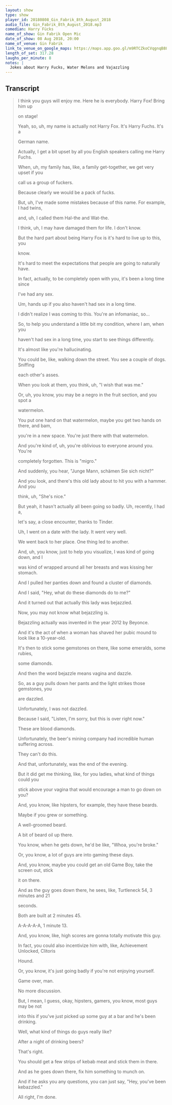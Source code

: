 ```yaml
---
layout: show
type: show
player_id: 20180808_Gin_Fabrik_8th_August_2018
audio_file: Gin_Fabrik_8th_August_2018.mp3
comedian: Harry Fücks
name_of_show: Gin Fabrik Open Mic
date_of_show: 08 Aug 2018, 20:00
name_of_venue: Gin Fabrik
link_to_venue_on_google_maps: https://maps.app.goo.gl/m9RTCZkoCVqgnqB88
length_of_set: 317.28
laughs_per_minute: 8
notes: |
  Jokes about Harry Fucks, Water Melons and Vajazzling
---
```



<h2><i class="fas fa-file-alt"></i> Transcript</h2>

> I think you guys will enjoy me. Here he is everybody. Harry Fox! Bring him up
>
> on stage!
>
> Yeah, so, uh, my name is actually not Harry Fox. It's Harry Fuchs. It's a
>
> German name.
>
> Actually, I get a bit upset by all you English speakers calling me Harry Fuchs.
>
> When, uh, my family has, like, a family get-together, we get very upset if you
>
> call us a group of fuckers.
>
> Because clearly we would be a pack of fucks.
>
> But, uh, I've made some mistakes because of this name. For example, I had twins,
>
> and, uh, I called them Hal-the and Wat-the.
>
> I think, uh, I may have damaged them for life. I don't know.
>
> But the hard part about being Harry Fox is it's hard to live up to this, you
>
> know.
>
> It's hard to meet the expectations that people are going to naturally have.
>
> In fact, actually, to be completely open with you, it's been a long time since
>
> I've had any sex.
>
> Um, hands up if you also haven't had sex in a long time.
>
> I didn't realize I was coming to this. You're an infomaniac, so...
>
> So, to help you understand a little bit my condition, where I am, when you
>
> haven't had sex in a long time, you start to see things differently.
>
> It's almost like you're hallucinating.
>
> You could be, like, walking down the street. You see a couple of dogs. Sniffing
>
> each other's asses.
>
> When you look at them, you think, uh, "I wish that was me."
>
> Or, uh, you know, you may be a negro in the fruit section, and you spot a
>
> watermelon.
>
> You put one hand on that watermelon, maybe you get two hands on there, and bam,
>
> you're in a new space. You're just there with that watermelon.
>
> And you're kind of, uh, you're oblivious to everyone around you. You're
>
> completely forgotten. This is "migro."
>
> And suddenly, you hear, "Junge Mann, schämen Sie sich nicht?"
>
> And you look, and there's this old lady about to hit you with a hammer. And you
>
> think, uh, "She's nice."
>
> But yeah, it hasn't actually all been going so badly. Uh, recently, I had a,
>
> let's say, a close encounter, thanks to Tinder.
>
> Uh, I went on a date with the lady. It went very well.
>
> We went back to her place. One thing led to another.
>
> And, uh, you know, just to help you visualize, I was kind of going down, and I
>
> was kind of wrapped around all her breasts and was kissing her stomach.
>
> And I pulled her panties down and found a cluster of diamonds.
>
> And I said, "Hey, what do these diamonds do to me?"
>
> And it turned out that actually this lady was bejazzled.
>
> Now, you may not know what bejazzling is.
>
> Bejazzling actually was invented in the year 2012 by Beyonce.
>
> And it's the act of when a woman has shaved her pubic mound to look like a 10-year-old.
>
> It's then to stick some gemstones on there, like some emeralds, some rubies,
>
> some diamonds.
>
> And then the word bejazzle means vagina and dazzle.
>
> So, as a guy pulls down her pants and the light strikes those gemstones, you
>
> are dazzled.
>
> Unfortunately, I was not dazzled.
>
> Because I said, "Listen, I'm sorry, but this is over right now."
>
> These are blood diamonds.
>
> Unfortunately, the beer's mining company had incredible human suffering across.
>
> They can't do this.
>
> And that, unfortunately, was the end of the evening.
>
> But it did get me thinking, like, for you ladies, what kind of things could you
>
> stick above your vagina that would encourage a man to go down on you?
>
> And, you know, like hipsters, for example, they have these beards.
>
> Maybe if you grew or something.
>
> A well-groomed beard.
>
> A bit of beard oil up there.
>
> You know, when he gets down, he'd be like, "Whoa, you're broke."
>
> Or, you know, a lot of guys are into gaming these days.
>
> And, you know, maybe you could get an old Game Boy, take the screen out, stick
>
> it on there.
>
> And as the guy goes down there, he sees, like, Turtleneck 54, 3 minutes and 21
>
> seconds.
>
> Both are built at 2 minutes 45.
>
> A-A-A-A-A, 1 minute 13.
>
> And, you know, like, high scores are gonna totally motivate this guy.
>
> In fact, you could also incentivize him with, like, Achievement Unlocked, Clitoris
>
> Hound.
>
> Or, you know, it's just going badly if you're not enjoying yourself.
>
> Game over, man.
>
> No more discussion.
>
> But, I mean, I guess, okay, hipsters, gamers, you know, most guys may be not
>
> into this if you've just picked up some guy at a bar and he's been drinking.
>
> Well, what kind of things do guys really like?
>
> After a night of drinking beers?
>
> That's right.
>
> You should get a few strips of kebab meat and stick them in there.
>
> And as he goes down there, fix him something to munch on.
>
> And if he asks you any questions, you can just say, "Hey, you've been kebazzled."
>
> All right, I'm done.
